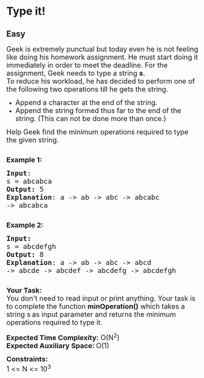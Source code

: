 # Type it!
## Easy
<div class="problems_problem_content__Xm_eO" bis_skin_checked="1"><p><span style="font-size:18px">Geek is extremely punctual&nbsp;but today even he is not feeling like doing his homework assignment. He must start doing it immediately in order to meet the&nbsp;deadline. For the assignment, Geek needs to type a&nbsp;string <strong>s</strong>.<br>
To reduce his workload, he has decided to perform&nbsp;one of the following two operations till he gets the string.</span></p>

<ul>
	<li><span style="font-size:18px">Append a character at the end of the string.</span></li>
	<li><span style="font-size:18px">Append the string formed thus far to the end of the string. (This can not be done&nbsp;more than once.)</span></li>
</ul>

<p><span style="font-size:18px">Help Geek find the minimum operations required to type the given string.</span></p>

<p><br>
<span style="font-size:18px"><strong>Example 1:</strong></span></p>

<pre><span style="font-size:18px"><strong>Input</strong>:
s = abcabca
<strong>Output:</strong>&nbsp;5
<strong>Explanation</strong>: a -&gt; ab -&gt; abc -&gt; abcabc 
-&gt; abcabca
</span></pre>

<p><br>
<span style="font-size:18px"><strong>Example 2:</strong></span></p>

<pre><span style="font-size:18px"><strong>Input:</strong>
s = abcdefgh
<strong>Output:&nbsp;</strong>8
<strong>Explanation</strong>: a -&gt; ab -&gt; abc -&gt; abcd 
-&gt; abcde -&gt; abcdef -&gt; abcdefg -&gt; abcdefgh
</span></pre>

<p><br>
<span style="font-size:18px"><strong>Your Task:&nbsp;&nbsp;</strong><br>
You don't need to read input or print anything. Your task is to complete the function <strong>minOperation()</strong>&nbsp;which takes a string s<strong>&nbsp;</strong>as input parameter&nbsp;and returns the minimum operations required to type it.</span></p>

<p><span style="font-size:18px"><strong>Expected Time Complexity:</strong> O(N<sup>2</sup>)<br>
<strong>Expected Auxiliary Space: </strong>O(1)</span></p>

<p><span style="font-size:18px"><strong>Constraints:</strong><br>
1 &lt;= N &lt;= 10<sup>3</sup></span></p>
</div>